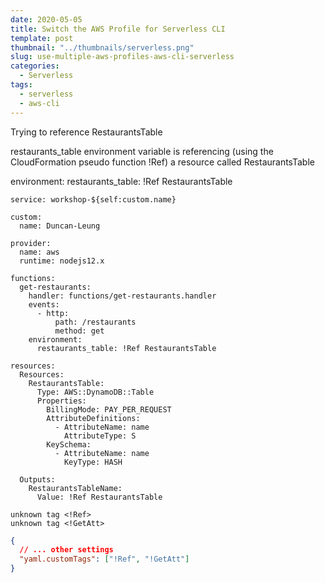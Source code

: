 ```yaml
---
date: 2020-05-05
title: Switch the AWS Profile for Serverless CLI
template: post
thumbnail: "../thumbnails/serverless.png"
slug: use-multiple-aws-profiles-aws-cli-serverless
categories:
  - Serverless
tags:
  - serverless
  - aws-cli
---
```


Trying to reference RestaurantsTable

restaurants_table environment variable is referencing (using the CloudFormation pseudo function !Ref) a resource called RestaurantsTable

environment:
restaurants_table: !Ref RestaurantsTable

```yml{18}
service: workshop-${self:custom.name}

custom:
  name: Duncan-Leung

provider:
  name: aws
  runtime: nodejs12.x

functions:
  get-restaurants:
    handler: functions/get-restaurants.handler
    events:
      - http:
          path: /restaurants
          method: get
    environment:
      restaurants_table: !Ref RestaurantsTable

resources:
  Resources:
    RestaurantsTable:
      Type: AWS::DynamoDB::Table
      Properties:
        BillingMode: PAY_PER_REQUEST
        AttributeDefinitions:
          - AttributeName: name
            AttributeType: S
        KeySchema:
          - AttributeName: name
            KeyType: HASH

  Outputs:
    RestaurantsTableName:
      Value: !Ref RestaurantsTable
```

```
unknown tag <!Ref>
unknown tag <!GetAtt>
```

```json
{
  // ... other settings
  "yaml.customTags": ["!Ref", "!GetAtt"]
}
```
